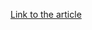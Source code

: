 [Link to the article](https://welivesecurity.com/2022/02/24/hermeticwiper-new-data-wiping-malware-hits-ukraine/)
